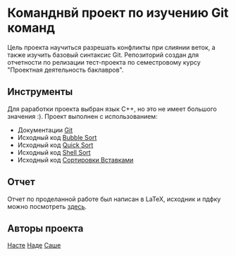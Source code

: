 # Команднвй проект по изучению Git команд
Цель проекта научиться разрешать конфликты при слиянии веток, а также изучить базовый синтаксис Git. Репозиторий создан для отчетности по релизации тест-проекта по семестровому курсу "Проектная деятельность баклавров". 

## Инструменты
Для раработки проекта выбран язык C++, но это не имеет большого значения :). Проект выполнен с использованием:

- Документации [Git](https://git-scm.com/doc)
- Исходный код [Bubble Sort](https://www.geeksforgeeks.org/bubble-sort/)
- Исходный код [Quick Sort](https://www.geeksforgeeks.org/cpp-program-for-quicksort/)
- Исходный код [Shell Sort](https://www.geeksforgeeks.org/shellsort/)
- Исходный код [Сортировки Вставками](http://cppstudio.com/post/462/)

## Отчет
Отчет по проделанной работе был написан в LaTeX, исходник и пдфку можно посмотреть [здесь](https://www.overleaf.com/9862452156rmvcsmfwkhxq).

## Авторы проекта
[Насте](https://t.me/stacy_eliz) [Наде](https://t.me/herbiv0rous) [Саше](https://t.me/aleksandr_zubarev)
